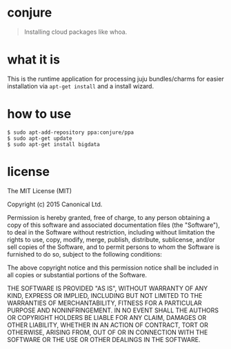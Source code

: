 # conjure
> Installing cloud packages like whoa.

# what it is

This is the runtime application for processing juju bundles/charms for easier
installation via `apt-get install` and a install wizard.

# how to use

```
$ sudo apt-add-repository ppa:conjure/ppa
$ sudo apt-get update
$ sudo apt-get install bigdata
```

# license

The MIT License (MIT)

Copyright (c) 2015 Canonical Ltd.

Permission is hereby granted, free of charge, to any person obtaining a copy
of this software and associated documentation files (the "Software"), to deal
in the Software without restriction, including without limitation the rights
to use, copy, modify, merge, publish, distribute, sublicense, and/or sell
copies of the Software, and to permit persons to whom the Software is
furnished to do so, subject to the following conditions:

The above copyright notice and this permission notice shall be included in
all copies or substantial portions of the Software.

THE SOFTWARE IS PROVIDED "AS IS", WITHOUT WARRANTY OF ANY KIND, EXPRESS OR
IMPLIED, INCLUDING BUT NOT LIMITED TO THE WARRANTIES OF MERCHANTABILITY,
FITNESS FOR A PARTICULAR PURPOSE AND NONINFRINGEMENT. IN NO EVENT SHALL THE
AUTHORS OR COPYRIGHT HOLDERS BE LIABLE FOR ANY CLAIM, DAMAGES OR OTHER
LIABILITY, WHETHER IN AN ACTION OF CONTRACT, TORT OR OTHERWISE, ARISING FROM,
OUT OF OR IN CONNECTION WITH THE SOFTWARE OR THE USE OR OTHER DEALINGS IN
THE SOFTWARE.
